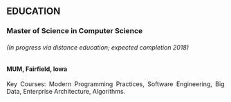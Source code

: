 ## EDUCATION
### Master of Science in Computer Science
###### (In progress via distance education; expected completion 2018)
#### MUM, Fairfield, Iowa
<p align="justify">
Key Courses: Modern Programming Practices, Software Engineering, Big Data, Enterprise Architecture, Algorithms.
</p>

